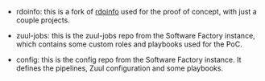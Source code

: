 * rdoinfo: this is a fork of [rdoinfo](https://github.com/redhat-openstack/rdoinfo)
  used for the proof of concept, with just a couple projects.

* zuul-jobs: this is the zuul-jobs repo from the Software Factory instance, which
  contains some custom roles and playbooks used for the PoC.

* config: this is the config repo from the Software Factory instance. It defines the
  pipelines, Zuul configuration and some playbooks.
